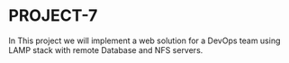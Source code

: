 # PROJECT-7
In This project we will implement a web solution for a DevOps team using LAMP stack with remote Database and NFS servers.
